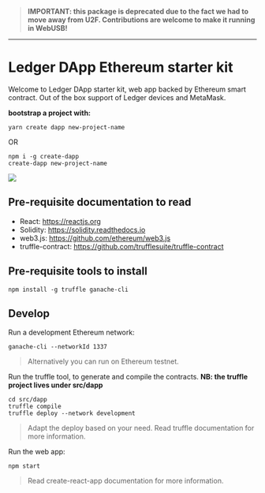 > **IMPORTANT: this package is deprecated due to the fact we had to move away from U2F. Contributions are welcome to make it running in WebUSB!**

---

# Ledger DApp Ethereum starter kit

Welcome to Ledger DApp starter kit, web app backed by Ethereum smart contract. Out of the box support of Ledger devices and MetaMask.

**bootstrap a project with:**

```
yarn create dapp new-project-name
```

OR

```
npm i -g create-dapp
create-dapp new-project-name
```

![](https://user-images.githubusercontent.com/211411/35970466-b4985312-0cca-11e8-9baf-33e60ec9ac70.gif)

## Pre-requisite documentation to read

* React: https://reactjs.org
* Solidity: https://solidity.readthedocs.io
* web3.js: https://github.com/ethereum/web3.js
* truffle-contract: https://github.com/trufflesuite/truffle-contract

## Pre-requisite tools to install

```
npm install -g truffle ganache-cli
```

## Develop

Run a development Ethereum network:

```
ganache-cli --networkId 1337
```

> Alternatively you can run on Ethereum testnet.

Run the truffle tool, to generate and compile the contracts. **NB: the truffle project lives under src/dapp**

```
cd src/dapp
truffle compile
truffle deploy --network development
```

> Adapt the deploy based on your need. Read truffle documentation for more information.

Run the web app:

```
npm start
```

> Read create-react-app documentation for more information.
